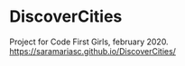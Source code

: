 # DiscoverCities

Project for Code First Girls, february 2020.
https://saramariasc.github.io/DiscoverCities/

